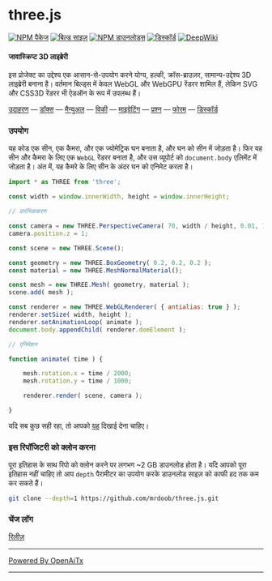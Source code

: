 # three.js

[![NPM पैकेज][npm]][npm-url]
[![बिल्ड साइज़][build-size]][build-size-url]
[![NPM डाउनलोड्स][npm-downloads]][npmtrends-url]
[![डिस्कॉर्ड][discord]][discord-url]
[![DeepWiki][deepwiki]][deepwiki-url]

#### जावास्क्रिप्ट 3D लाइब्रेरी

इस प्रोजेक्ट का उद्देश्य एक आसान-से-उपयोग करने योग्य, हल्की, क्रॉस-ब्राउज़र, सामान्य-उद्देश्य 3D लाइब्रेरी बनाना है। वर्तमान बिल्ड्स में केवल WebGL और WebGPU रेंडरर शामिल हैं, लेकिन SVG और CSS3D रेंडरर भी ऐडऑन के रूप में उपलब्ध हैं।

[उदाहरण](https://threejs.org/examples/) &mdash;
[डॉक्स](https://threejs.org/docs/) &mdash;
[मैन्युअल](https://threejs.org/manual/) &mdash;
[विकी](https://github.com/mrdoob/three.js/wiki) &mdash;
[माइग्रेटिंग](https://github.com/mrdoob/three.js/wiki/Migration-Guide) &mdash;
[प्रश्न](https://stackoverflow.com/questions/tagged/three.js) &mdash;
[फोरम](https://discourse.threejs.org/) &mdash;
[डिस्कॉर्ड](https://discord.gg/56GBJwAnUS)

### उपयोग

यह कोड एक सीन, एक कैमरा, और एक ज्योमेट्रिक घन बनाता है, और घन को सीन में जोड़ता है। फिर यह सीन और कैमरा के लिए एक `WebGL` रेंडरर बनाता है, और उस व्यूपोर्ट को `document.body` एलिमेंट में जोड़ता है। अंत में, यह कैमरे के लिए सीन के अंदर घन को एनिमेट करता है।

```javascript
import * as THREE from 'three';

const width = window.innerWidth, height = window.innerHeight;

// प्रारंभिककरण

const camera = new THREE.PerspectiveCamera( 70, width / height, 0.01, 10 );
camera.position.z = 1;

const scene = new THREE.Scene();

const geometry = new THREE.BoxGeometry( 0.2, 0.2, 0.2 );
const material = new THREE.MeshNormalMaterial();

const mesh = new THREE.Mesh( geometry, material );
scene.add( mesh );

const renderer = new THREE.WebGLRenderer( { antialias: true } );
renderer.setSize( width, height );
renderer.setAnimationLoop( animate );
document.body.appendChild( renderer.domElement );

// एनिमेशन

function animate( time ) {

	mesh.rotation.x = time / 2000;
	mesh.rotation.y = time / 1000;

	renderer.render( scene, camera );

}
```

यदि सब कुछ सही रहा, तो आपको [यह](https://jsfiddle.net/v98k6oze/) दिखाई देना चाहिए।

### इस रिपॉजिटरी को क्लोन करना

पूरा इतिहास के साथ रिपो को क्लोन करने पर लगभग ~2 GB डाउनलोड होता है। यदि आपको पूरा इतिहास नहीं चाहिए तो आप `depth` पैरामीटर का उपयोग करके डाउनलोड साइज़ को काफी हद तक कम कर सकते हैं।

```sh
git clone --depth=1 https://github.com/mrdoob/three.js.git
```

### चेंज लॉग

[रिलीज़](https://github.com/mrdoob/three.js/releases)


[npm]: https://img.shields.io/npm/v/three
[npm-url]: https://www.npmjs.com/package/three
[build-size]: https://badgen.net/bundlephobia/minzip/three
[build-size-url]: https://bundlephobia.com/result?p=three
[npm-downloads]: https://img.shields.io/npm/dw/three
[npmtrends-url]: https://www.npmtrends.com/three
[discord]: https://img.shields.io/discord/685241246557667386
[discord-url]: https://discord.gg/56GBJwAnUS
[deepwiki]: https://deepwiki.com/badge.svg
[deepwiki-url]: https://deepwiki.com/mrdoob/three.js

---

[Powered By OpenAiTx](https://github.com/OpenAiTx/OpenAiTx)

---